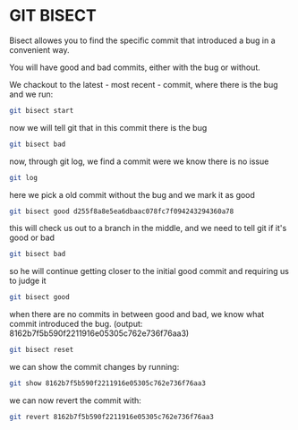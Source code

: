 # GIT BISECT

Bisect allowes you to find the specific commit that introduced a bug in a convenient way.

You will have good and bad commits, either with the bug or without.

We chackout to the latest - most recent - commit, where there is the bug and we run:

```bash
git bisect start
```

now we will tell git that in this commit there is the bug

```bash
git bisect bad
```

now, through git log, we find a commit were we know there is no issue

```bash
git log
```

here we pick a old commit without the bug and we mark it as good

```bash
git bisect good d255f8a8e5ea6dbaac078fc7f094243294360a78
```

this will check us out to a branch in the middle, and we need to tell git if it's good or bad 

```bash
git bisect bad
```

so he will continue getting closer to the initial good commit and requiring us to judge it

```bash
git bisect good
```

when there are no commits in between good and bad, we know what commit introduced the bug. (output: 8162b7f5b590f2211916e05305c762e736f76aa3)

```bash
git bisect reset
```

we can show the commit changes by running:

```bash
git show 8162b7f5b590f2211916e05305c762e736f76aa3
```

we can now revert the commit with:

```bash
git revert 8162b7f5b590f2211916e05305c762e736f76aa3
```